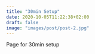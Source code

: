 ```yaml
---
title: "30min Setup"
date: 2020-10-05T11:22:38+02:00
draft: false
image: "images/post/post-2.jpg"
---
```


Page for 30min setup
